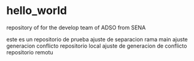 # hello_world
repository of for the develop team of ADSO from SENA

este es un repositorio de prueba
ajuste de separacion rama main
ajuste generacion conflicto repositorio local 
ajuste de generacion de conflicto repositorio remotu
